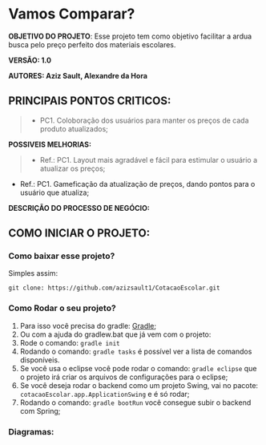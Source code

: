 # Vamos Comparar?
**OBJETIVO DO PROJETO**: Esse projeto tem como objetivo facilitar a ardua busca pelo preço perfeito dos materiais escolares.

**VERSÃO: 1.0**

**AUTORES: Aziz Sault, Alexandre da Hora**


## PRINCIPAIS PONTOS CRITICOS:
> * PC1. Coloboração dos usuários para manter os preços de cada produto atualizados;

**POSSIVEIS MELHORIAS:**
> * Ref.:  PC1. Layout mais agradável e fácil para estimular o usuário a atualizar os preços;
*  Ref.: PC1. Gameficação da atualização de preços, dando pontos para o usuário que atualiza;

**DESCRIÇÃO DO PROCESSO DE NEGÓCIO:**

## COMO INICIAR O PROJETO:
### Como baixar esse projeto?

Simples assim: 
```
git clone: https://github.com/azizsault1/CotacaoEscolar.git
```

### Como Rodar o seu projeto?
1. Para isso você precisa do gradle: [Gradle](https://gradle.org/install/);
2. Ou com a ajuda do gradlew.bat que já vem com o projeto:
3. Rode o comando: ```gradle init```
4. Rodando o comando: ```gradle tasks``` é possível ver a lista de comandos disponíveis.
5. Se você usa o eclipse você pode rodar o comando: ```gradle eclipse``` que o projeto irá criar os arquivos de configurações para o eclipse;
6. Se você deseja rodar o backend como um projeto Swing, vai no pacote:  ```cotacaoEscolar.app.ApplicationSwing``` e é só rodar;
7. Rodando o comando: ```gradle bootRun``` você consegue subir o backend com Spring;

### Diagramas:
